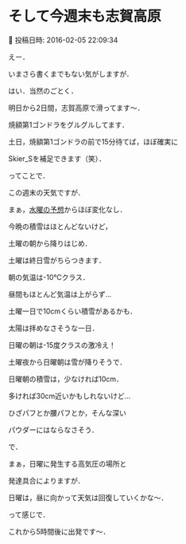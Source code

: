 # そして今週末も志賀高原

📅 投稿日時: 2016-02-05 22:09:34

えー．


いまさら書くまでもない気がしますが．


はい．当然のごとく．


明日から2日間，志賀高原で滑ってます～．


焼額第1ゴンドラをグルグルしてます．


土日，焼額第1ゴンドラの前で15分待てば，ほぼ確実に


Skier_Sを補足できます（笑）．





ってことで．


この週末の天気ですが．


まぁ，[水曜の予想](e752efb55671259e5ada9e47a7c4334c2.md)からほぼ変化なし．





今晩の積雪はほとんどないけど，


土曜の朝から降りはじめ．


土曜は終日雪がちらつきます．


朝の気温は-10℃クラス．


昼間もほとんど気温は上がらず…


土曜一日で10cmくらい積雪があるかも．


太陽は拝めなさそうな一日．





日曜の朝は-15度クラスの激冷え！


土曜夜から日曜朝は雪が降りそうで．


日曜朝の積雪は，少なければ10cm．


多ければ30cm近いかもしれないけど…


ひざパフとか腰パフとか，そんな深い


パウダーにはならなさそう．


で．


まぁ，日曜に発生する高気圧の場所と


発達具合によりますが．


日曜は，昼に向かって天気は回復していくかな～．





って感じで．


これから5時間後に出発です～．

